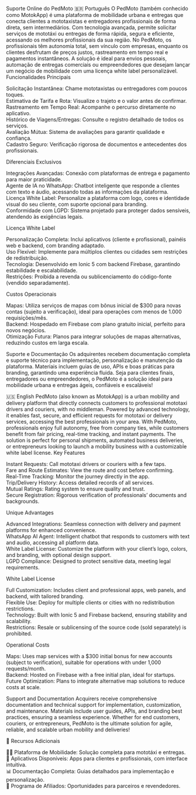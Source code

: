 Suporte Online do PedMoto
🇧🇷 Português
O PedMoto (também conhecido como MotokApp) é uma plataforma de mobilidade urbana e entregas que conecta clientes a mototaxistas e entregadores profissionais de forma direta, sem intermediários. Com tecnologia avançada, permite solicitar serviços de mototáxi ou entregas de forma rápida, segura e eficiente, acessando os melhores profissionais da sua região.
No PedMoto, os profissionais têm autonomia total, sem vínculo com empresas, enquanto os clientes desfrutam de preços justos, rastreamento em tempo real e pagamentos instantâneos. A solução é ideal para envios pessoais, automação de entregas comerciais ou empreendedores que desejam lançar um negócio de mobilidade com uma licença white label personalizável.
Funcionalidades Principais

Solicitação Instantânea: Chame mototaxistas ou entregadores com poucos toques.  
Estimativa de Tarifa e Rota: Visualize o trajeto e o valor antes de confirmar.  
Rastreamento em Tempo Real: Acompanhe o percurso diretamente no aplicativo.  
Histórico de Viagens/Entregas: Consulte o registro detalhado de todos os serviços.  
Avaliação Mútua: Sistema de avaliações para garantir qualidade e confiança.  
Cadastro Seguro: Verificação rigorosa de documentos e antecedentes dos profissionais.

Diferenciais Exclusivos

Integrações Avançadas: Conexão com plataformas de entrega e pagamento para maior praticidade.  
Agente de IA no WhatsApp: Chatbot inteligente que responde a clientes com texto e áudio, acessando todas as informações da plataforma.  
Licença White Label: Personalize a plataforma com logo, cores e identidade visual do seu cliente, com suporte opcional para branding.  
Conformidade com LGPD: Sistema projetado para proteger dados sensíveis, atendendo às exigências legais.

Licença White Label

Personalização Completa: Inclui aplicativos (cliente e profissional), painéis web e backend, com branding adaptado.  
Uso Flexível: Implemente para múltiplos clientes ou cidades sem restrições de redistribuição.  
Tecnologia: Desenvolvido em Ionic 5 com backend Firebase, garantindo estabilidade e escalabilidade.  
Restrições: Proibida a revenda ou sublicenciamento do código-fonte (vendido separadamente).

Custos Operacionais

Mapas: Utiliza serviços de mapas com bônus inicial de $300 para novas contas (sujeito a verificação), ideal para operações com menos de 1.000 requisições/mês.  
Backend: Hospedado em Firebase com plano gratuito inicial, perfeito para novos negócios.  
Otimização Futura: Planos para integrar soluções de mapas alternativas, reduzindo custos em larga escala.

Suporte e Documentação
Os adquirentes recebem documentação completa e suporte técnico para implementação, personalização e manutenção da plataforma. Materiais incluem guias de uso, APIs e boas práticas para branding, garantindo uma experiência fluida.
Seja para clientes finais, entregadores ou empreendedores, o PedMoto é a solução ideal para mobilidade urbana e entregas ágeis, confiáveis e escaláveis!

🇺🇸 English
PedMoto (also known as MotokApp) is a urban mobility and delivery platform that directly connects customers to professional mototaxi drivers and couriers, with no middleman. Powered by advanced technology, it enables fast, secure, and efficient requests for mototaxi or delivery services, accessing the best professionals in your area.
With PedMoto, professionals enjoy full autonomy, free from company ties, while customers benefit from fair pricing, real-time tracking, and instant payments. The solution is perfect for personal shipments, automated business deliveries, or entrepreneurs looking to launch a mobility business with a customizable white label license.
Key Features

Instant Requests: Call mototaxi drivers or couriers with a few taps.  
Fare and Route Estimates: View the route and cost before confirming.  
Real-Time Tracking: Monitor the journey directly in the app.  
Trip/Delivery History: Access detailed records of all services.  
Mutual Ratings: Rating system to ensure quality and trust.  
Secure Registration: Rigorous verification of professionals’ documents and backgrounds.

Unique Advantages

Advanced Integrations: Seamless connection with delivery and payment platforms for enhanced convenience.  
WhatsApp AI Agent: Intelligent chatbot that responds to customers with text and audio, accessing all platform data.  
White Label License: Customize the platform with your client’s logo, colors, and branding, with optional design support.  
LGPD Compliance: Designed to protect sensitive data, meeting legal requirements.

White Label License

Full Customization: Includes client and professional apps, web panels, and backend, with tailored branding.  
Flexible Use: Deploy for multiple clients or cities with no redistribution restrictions.  
Technology: Built with Ionic 5 and Firebase backend, ensuring stability and scalability.  
Restrictions: Resale or sublicensing of the source code (sold separately) is prohibited.

Operational Costs

Maps: Uses map services with a $300 initial bonus for new accounts (subject to verification), suitable for operations with under 1,000 requests/month.  
Backend: Hosted on Firebase with a free initial plan, ideal for startups.  
Future Optimization: Plans to integrate alternative map solutions to reduce costs at scale.

Support and Documentation
Acquirers receive comprehensive documentation and technical support for implementation, customization, and maintenance. Materials include user guides, APIs, and branding best practices, ensuring a seamless experience.
Whether for end customers, couriers, or entrepreneurs, PedMoto is the ultimate solution for agile, reliable, and scalable urban mobility and deliveries!

🚀 Recursos Adicionais

🚴‍♂️ Plataforma de Mobilidade: Solução completa para mototáxi e entregas.  
📱 Aplicativos Disponíveis: Apps para clientes e profissionais, com interface intuitiva.  
📊 Documentação Completa: Guias detalhados para implementação e personalização.  
🤝 Programa de Afiliados: Oportunidades para parceiros e revendedores.

